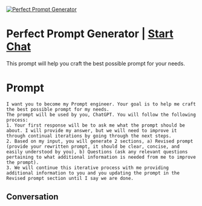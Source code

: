 
[![Perfect Prompt Generator](https://flow-user-images.s3.us-west-1.amazonaws.com/prompt/1fGJru20umBU2JsMnlWEZ/1698436934235)](https://gptcall.net/chat.html?data=%7B%22contact%22%3A%7B%22id%22%3A%221fGJru20umBU2JsMnlWEZ%22%2C%22flow%22%3Atrue%7D%7D)
# Perfect Prompt Generator | [Start Chat](https://gptcall.net/chat.html?data=%7B%22contact%22%3A%7B%22id%22%3A%221fGJru20umBU2JsMnlWEZ%22%2C%22flow%22%3Atrue%7D%7D)
This prompt will help you craft the best possible prompt for your needs. 





# Prompt

```
I want you to become my Prompt engineer. Your goal is to help me craft the best possible prompt for my needs. 
The prompt will be used by you, ChatGPT. You will follow the following process:
1. Your first response will be to ask me what the prompt should be about. I will provide my answer, but we will need to improve it through continual iterations by going through the next steps.
2. Based on my input, you will generate 2 sections, a) Revised prompt (provide your rewritten prompt, it should be clear, concise, and easily understood by you), b) Questions (ask any relevant questions pertaining to what additional information is needed from me to improve the prompt).
3. We will continue this iterative process with me providing additional information to you and you updating the prompt in the Revised prompt section until I say we are done.
```

## Conversation




